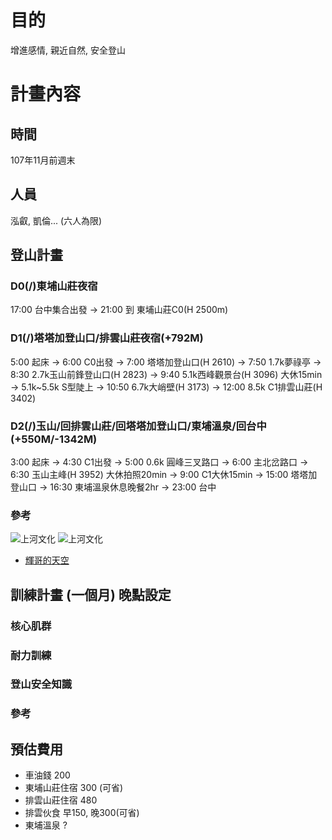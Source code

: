 # 目的
增進感情, 親近自然, 安全登山
# 計畫內容
## 時間
107年11月前週末
## 人員
泓叡, 凱倫...
(六人為限)
## 登山計畫
### D0(/)東埔山莊夜宿
17:00 台中集合出發 -> 21:00 到 東埔山莊C0(H 2500m)
### D1(/)塔塔加登山口/排雲山莊夜宿(+792M)
5:00 起床 -> 6:00 C0出發 -> 7:00 塔塔加登山口(H 2610) -> 7:50 1.7k夢祿亭 -> 8:30 2.7k玉山前鋒登山口(H 2823) -> 9:40 5.1k西峰觀景台(H 3096) 大休15min -> 5.1k~5.5k S型陡上 -> 10:50 6.7k大峭壁(H 3173) -> 12:00 8.5k C1排雲山莊(H 3402)
### D2(/)玉山/回排雲山莊/回塔塔加登山口/東埔溫泉/回台中(+550M/-1342M)
3:00 起床 -> 4:30 C1出發 -> 5:00 0.6k 圓峰三叉路口 -> 6:00 主北岔路口 -> 6:30 玉山主峰(H 3952) 大休拍照20min -> 9:00 C1大休15min -> 15:00 塔塔加登山口 -> 16:30 東埔溫泉休息晚餐2hr -> 23:00 台中
###
### 參考
![上河文化](/media/fdmdkw/新增磁碟區/Project/life/國中朋友玉山/玉山上河.png) 
![上河文化](https://imgur.com/a/tC61mHh) 
- [輝哥的天空](http://xn--kwr22her7a6qdvs6a.tw/mountain/001icsun.htm)
## 訓練計畫 (一個月) 晚點設定
### 核心肌群
### 耐力訓練
### 登山安全知識
### 參考

## 預估費用
- 車油錢 200
- 東埔山莊住宿 300 (可省)
- 排雲山莊住宿 480
- 排雲伙食 早150, 晚300(可省)
- 東埔溫泉 ?